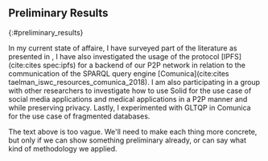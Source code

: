 ##  Preliminary Results
{:#preliminary_results}

In my current state of affaire, I have surveyed part of the literature as presented in [](#litterature_review),
I have also investigated the usage of the protocol [IPFS](cite:cites spec:ipfs) for
a backend of our P2P network in relation to the communication of the SPARQL query engine [Comunica](cite:cites taelman_iswc_resources_comunica_2018).
I am also participating in a group with other researchers to investigate how to use Solid for the use case of social media applications
and medical applications in a  P2P manner and while preserving privacy.
Lastly, I experimented with GLTQP in Comunica for the use case of fragmented databases.

<span class="comment" data-author="RT">The text above is too vague. We'll need to make each thing more concrete, but only if we can show something preliminary already, or can say what kind of methodology we applied.</span>